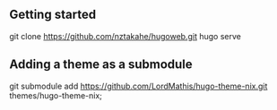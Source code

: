 ## Getting started
git clone https://github.com/nztakahe/hugoweb.git
hugo serve


## Adding a theme as a submodule 
git submodule add https://github.com/LordMathis/hugo-theme-nix.git themes/hugo-theme-nix;

